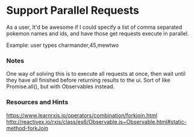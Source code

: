 # Support Parallel Requests
As a user, It'd be awesome if I could specify a list of comma separated pokemon names and ids, and have those get requests execute in parallel.

Example:
user types  charmander,45,mewtwo


### Notes

One way of solving this is to execute all requests at once, then wait until they have all finished before returning results to the ui. Sort of like Promise.all(), but with Observables instead.

### Resources and Hints

https://www.learnrxjs.io/operators/combination/forkjoin.html
http://reactivex.io/rxjs/class/es6/Observable.js~Observable.html#static-method-forkJoin
